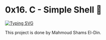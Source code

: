 # 0x16. C - Simple Shell 📄 
[![Typing SVG](https://readme-typing-svg.herokuapp.com?font=Fira+Code&weight=900&size=30&pause=1000&width=435&lines=0x16+SIMPLE+SHELL+Project)](https://git.io/typing-svg)

This project is done by Mahmoud Shams El-Din.
